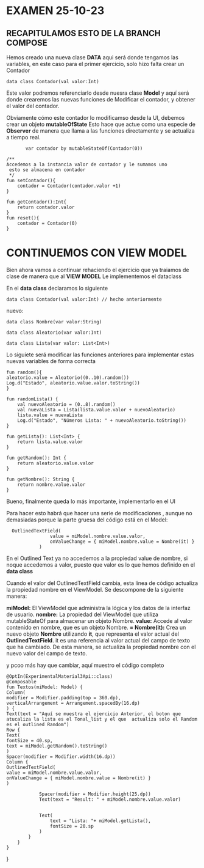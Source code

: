 
# EXAMEN 25-10-23


## RECAPITULAMOS ESTO  DE LA BRANCH COMPOSE

Hemos creado una nueva clase **DATA** aqui será donde tengamos las variables, en este caso para
el primer ejercicio, solo hizo falta crear un Contador

    data class Contador(val valor:Int)

Este valor podremos referenciarlo desde nuesra clase **Model** y aquí será donde crearemos las nuevas funciones
de Modificar el contador, y obtener el valor del contador.

Obviamente cómo este contador lo modificamso desde la UI, debemos crear un objeto **mutableOfState**
Esto hace que actue como una especie de **Observer** de manera que llama a las funciones directamente 
y se actualiza a tiempo real.

           var contador by mutableStateOf(Contador(0))

    /**
    Accedemos a la instancia valor de contador y le sumamos uno
     esto se almacena en contador
     */
    fun setContador(){
        contador = Contador(contador.valor +1)
    }

    fun getContador():Int{
        return contador.valor
    }
    fun reset(){
        contador = Contador(0)
    }

# CONTINUEMOS CON VIEW MODEL

Bien ahora vamos a continuar rehaciendo el ejercicio que ya traiamos de clase de manera que 
al **VIEW MODEL** Le implementemos el dataclass


En el **data class** declaramos lo siguiente

    data class Contador(val valor:Int) // hecho anteriormente

nuevo:

    data class Nombre(var valor:String)
    
    data class Aleatorio(var valor:Int)

    data class Lista(var valor: List<Int>)


Lo siguiete será modificar las funciones anteriores para implementar estas nuevas variables de forma correcta

    fun random(){
    aleatorio.value = Aleatorio((0..10).random())
    Log.d("Estado", aleatorio.value.valor.toString())
    }

    fun randomLista() {
        val nuevoAleatorio = (0..8).random()
        val nuevaLista = Lista(lista.value.valor + nuevoAleatorio)
        lista.value = nuevaLista
        Log.d("Estado", "Números Lista: " + nuevoAleatorio.toString())
    }

    fun getLista(): List<Int> {
        return lista.value.valor
    }

    fun getRandom(): Int {
        return aleatorio.value.valor
    }

    fun getNombre(): String {
        return nombre.value.valor
    }


Bueno, finalmente queda lo más importante, implementarlo en el UI

Para hacer esto habrá que hacer una serie de modificaciones , aunque no demasiadas
porque la parte gruesa del código está en el Model:

      OutlinedTextField(
                    value = miModel.nombre.value.valor,
                    onValueChange = { miModel.nombre.value = Nombre(it) }
                )

En el Outlined Text ya no accedemos a la propiedad value de nombre, si noque accedemos a valor, puesto que 
valor es lo que hemos definido en el **data class**

Cuando el valor del OutlinedTextField cambia, esta línea de código actualiza la propiedad nombre en el ViewModel. Se descompone de la siguiente manera:

**miModel:** El ViewModel que administra la lógica y los datos de la interfaz de usuario.
**nombre:** La propiedad del ViewModel que utiliza mutableStateOf para almacenar un objeto Nombre.
**value:** Accede al valor contenido en nombre, que es un objeto Nombre.
**= Nombre(it):** Crea un nuevo objeto **Nombre** utilizando **it**, que representa el valor actual del **OutlinedTextField**. 
it es una referencia al valor actual del campo de texto que ha cambiado. De esta manera, se actualiza la propiedad nombre con el nuevo valor del campo de texto.


y pcoo más hay que cambiar, aquí muestro el código completo


    @OptIn(ExperimentalMaterial3Api::class)
    @Composable
    fun Textos(miModel: Model) {
    Column(
    modifier = Modifier.padding(top = 360.dp),
    verticalArrangement = Arrangement.spacedBy(16.dp)
    ) {
    Text(text = "Aquí se muestra el ejercicio Anterior, el boton que atucaliza la lista es el Tonal_list y el que  actualiza solo el Random es el outlined Random")
    Row {
    Text(
    fontSize = 40.sp,
    text = miModel.getRandom().toString()
    )
    Spacer(modifier = Modifier.width(16.dp))
    Column {
    OutlinedTextField(
    value = miModel.nombre.value.valor,
    onValueChange = { miModel.nombre.value = Nombre(it) }
    )

                Spacer(modifier = Modifier.height(25.dp))
                Text(text = "Result: " + miModel.nombre.value.valor)


                Text(
                    text = "Lista: "+ miModel.getLista(),
                    fontSize = 20.sp
                )
            }
        }
    }
}


